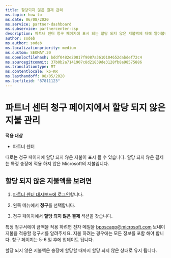```yaml
---
title: 할당되지 않은 결제 관리
ms.topic: how-to
ms.date: 06/08/2020
ms.service: partner-dashboard
ms.subservice: partnercenter-csp
description: 파트너 센터 청구 페이지에 표시 되는 할당 되지 않은 지불액에 대해 알아봅니다. 청구서에 적용 하는 방법에 대해서도 알아봅니다.
author: sodeb
ms.author: sodeb
ms.localizationpriority: medium
ms.custom: SEOMAY.20
ms.openlocfilehash: bddf0482e20817f9087a3610104652dabdef72c4
ms.sourcegitcommit: 37b0b2a7141907c8d21839de3128fb8a98575886
ms.translationtype: MT
ms.contentlocale: ko-KR
ms.lasthandoff: 08/05/2020
ms.locfileid: "87811123"
---
```

# <a name="manage-unallocated-payments-on-your-partner-center-billing-page"></a>파트너 센터 청구 페이지에서 할당 되지 않은 지불 관리

**적용 대상**

- 파트너 센터

때로는 청구 페이지에 할당 되지 않은 지불이 표시 될 수 있습니다. 할당 되지 않은 결제는 특정 송장에 적용 하지 않은 Microsoft의 지불입니다.

## <a name="to-view-your-unallocated-payments"></a>할당 되지 않은 지불액을 보려면

1. [파트너 센터 대시보드에 로그인](https://partner.microsoft.com/dashboard/home)합니다.

2. 왼쪽 메뉴에서 **청구**를 선택합니다.

3. 청구 페이지에서 **할당 되지 않은 결제** 섹션을 찾습니다. 

특정 청구서에이 금액을 적용 하려면 전자 메일을 bposcapp@microsoft.com 보내이 지불을 적용할 청구서를 알려주세요. 지불 하려는 경우에는 모든 정보를 포함 해야 합니다. 청구 페이지는 5-6 일 후에 업데이트 됩니다. 

할당 되지 않은 지불액은 송장에 할당할 때까지 할당 되지 않은 상태로 유지 됩니다. 
